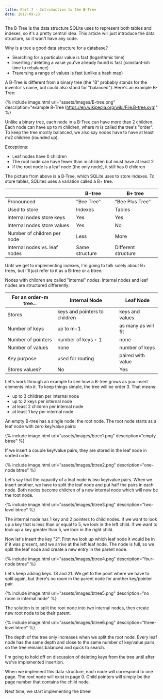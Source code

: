 ```yaml
---
title: Part 7 - Introduction to the B-Tree
date: 2017-09-23
---
```


The B-Tree is the data structure SQLite uses to represent both tables and indexes, so it's a pretty central idea. This article will just introduce the data structure, so it won't have any code.

Why is a tree a good data structure for a database?

- Searching for a particular value is fast (logarithmic time)
- Inserting / deleting a value you've already found is fast (constant-ish time to rebalance)
- Traversing a range of values is fast (unlike a hash map)

A B-Tree is different from a binary tree (the "B" probably stands for the inventor's name, but could also stand for "balanced"). Here's an example B-Tree:

{% include image.html url="assets/images/B-tree.png" description="example B-Tree (https://en.wikipedia.org/wiki/File:B-tree.svg)" %}

Unlike a binary tree, each node in a B-Tree can have more than 2 children. Each node can have up to m children, where m is called the tree's "order". To keep the tree mostly balanced, we also say nodes have to have at least m/2 children (rounded up).

Exceptions:
- Leaf nodes have 0 children
- The root node can have fewer than m children but must have at least 2
- If the root node is a leaf node (the only node), it still has 0 children

The picture from above is a B-Tree, which SQLite uses to store indexes. To store tables, SQLites uses a variation called a B+ tree.

|                               | B-tree         | B+ tree             |
|-------------------------------|----------------|---------------------|
| Pronounced                    | "Bee Tree"     | "Bee Plus Tree"     |
| Used to store                 | Indexes        | Tables              |
| Internal nodes store keys     | Yes            | Yes                 |
| Internal nodes store values   | Yes            | No                  |
| Number of children per node   | Less           | More                |
| Internal nodes vs. leaf nodes | Same structure | Different structure |

Until we get to implementing indexes, I'm going to talk solely about B+ trees, but I'll just refer to it as a B-tree or a btree.

Nodes with children are called "internal" nodes. Internal nodes and leaf nodes are structured differently:

| For an order-m tree... | Internal Node                 | Leaf Node           |
|------------------------|-------------------------------|---------------------|
| Stores                 | keys and pointers to children | keys and values     |
| Number of keys         | up to m-1                     | as many as will fit |
| Number of pointers     | number of keys + 1            | none                |
| Number of values       | none                          | number of keys      |
| Key purpose            | used for routing              | paired with value   |
| Stores values?         | No                            | Yes                 |

Let's work through an example to see how a B-tree grows as you insert elements into it. To keep things simple, the tree will be order 3. That means:

- up to 3 children per internal node
- up to 2 keys per internal node
- at least 2 children per internal node
- at least 1 key per internal node

An empty B-tree has a single node: the root node. The root node starts as a leaf node with zero key/value pairs:

{% include image.html url="assets/images/btree1.png" description="empty btree" %}

If we insert a couple key/value pairs, they are stored in the leaf node in sorted order.

{% include image.html url="assets/images/btree2.png" description="one-node btree" %}

Let's say that the capacity of a leaf node is two key/value pairs. When we insert another, we have to split the leaf node and put half the pairs in each node. Both nodes become children of a new internal node which will now be the root node.

{% include image.html url="assets/images/btree3.png" description="two-level btree" %}

The internal node has 1 key and 2 pointers to child nodes. If we want to look up a key that is less than or equal to 5, we look in the left child. If we want to look up a key greater than 5, we look in the right child.

Now let's insert the key "2". First we look up which leaf node it would be in if it was present, and we arrive at the left leaf node. The node is full, so we split the leaf node and create a new entry in the parent node.

{% include image.html url="assets/images/btree4.png" description="four-node btree" %}

Let's keep adding keys. 18 and 21. We get to the point where we have to split again, but there's no room in the parent node for another key/pointer pair.

{% include image.html url="assets/images/btree5.png" description="no room in internal node" %}

The solution is to split the root node into two internal nodes, then create new root node to be their parent.

{% include image.html url="assets/images/btree6.png" description="three-level btree" %}

The depth of the tree only increases when we split the root node. Every leaf node has the same depth and close to the same number of key/value pairs, so the tree remains balanced and quick to search.

I'm going to hold off on discussion of deleting keys from the tree until after we've implemented insertion.

When we implement this data structure, each node will correspond to one page. The root node will exist in page 0. Child pointers will simply be the page number that contains the child node.

Next time, we start implementing the btree!
